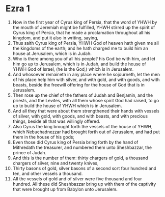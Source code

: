 ﻿# Ezra 1
1. Now in the first year of Cyrus king of Persia, that the word of YHWH by the mouth of Jeremiah might be fulfilled, YHWH stirred up the spirit of Cyrus king of Persia, that he made a proclamation throughout all his kingdom, and put it also in writing, saying, 
2. Thus saith Cyrus king of Persia, YHWH God of heaven hath given me all the kingdoms of the earth; and he hath charged me to build him an house at Jerusalem, which is in Judah. 
3. Who is there among you of all his people? his God be with him, and let him go up to Jerusalem, which is in Judah, and build the house of YHWH God of Israel, (he is the God,) which is in Jerusalem. 
4. And whosoever remaineth in any place where he sojourneth, let the men of his place help him with silver, and with gold, and with goods, and with beasts, beside the freewill offering for the house of God that is in Jerusalem. 
5.  Then rose up the chief of the fathers of Judah and Benjamin, and the priests, and the Levites, with all them whose spirit God had raised, to go up to build the house of YHWH which is in Jerusalem. 
6. And all they that were about them strengthened their hands with vessels of silver, with gold, with goods, and with beasts, and with precious things, beside all that was willingly offered. 
7.  Also Cyrus the king brought forth the vessels of the house of YHWH, which Nebuchadnezzar had brought forth out of Jerusalem, and had put them in the house of his gods; 
8. Even those did Cyrus king of Persia bring forth by the hand of Mithredath the treasurer, and numbered them unto Sheshbazzar, the prince of Judah. 
9. And this is the number of them: thirty chargers of gold, a thousand chargers of silver, nine and twenty knives, 
10. Thirty basons of gold, silver basons of a second sort four hundred and ten, and other vessels a thousand. 
11. All the vessels of gold and of silver were five thousand and four hundred. All these did Sheshbazzar bring up with them of the captivity that were brought up from Babylon unto Jerusalem. 
